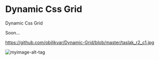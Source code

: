 # Dynamic Css Grid

Dynamic Css Grid

Soon...

https://github.com/obilikvar/Dynamic-Grid/blob/master/taslak_r2_c1.jpg

![myimage-alt-tag](https://github.com/obilikvar/Dynamic-Grid/blob/master/taslak_r2_c1.jpg)
